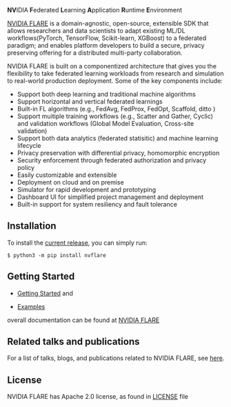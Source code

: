 **NV**IDIA **F**ederated **L**earning **A**pplication **R**untime **E**nvironment

[NVIDIA FLARE](https://nvflare.readthedocs.io/en/main/index.html) is a domain-agnostic, open-source, extensible SDK that 
allows researchers and data scientists to adapt existing ML/DL workflows(PyTorch, TensorFlow, Scikit-learn, XGBoost) 
to a federated paradigm; and enables platform developers to build a secure, privacy preserving offering 
for a distributed multi-party collaboration. 

NVIDIA FLARE is built on a componentized architecture that gives you the flexibility to take federated learning workloads 
from research and simulation to real-world production deployment. Some of the key components include:

* Support both deep learning and traditional machine algorithms
* Support horizontal and vertical federated learnings
* Built-in FL algorithms (e.g., FedAvg, FedProx, FedOpt, Scaffold, ditto )
* Support muitiple training workflows (e.g., Scatter and Gather, Cyclic) and validation workflows (Global Model Evaluation, Cross-site validation)
* Support both data analytics (federated statisitic) and machine learning lifecycle
* Privacy preservation with differential privacy, homomorphic encryption
* Security enforcement through federated authorization and privacy policy 
* Easily customizable and extensible
* Deployment on cloud and on premise 
* Simulator for rapid development and prototyping
* Dashboard UI for simplified project management and deployment
* Built-in support for system resiliency and fault tolerance 

## Installation
To install the [current release](https://pypi.org/project/nvflare/), you can simply run:
```
$ python3 -m pip install nvflare
```
## Getting Started

* [Getting Started](https://nvflare.readthedocs.io/en/main/getting_started.html) and
 
* [Examples](https://github.com/NVIDIA/NVFlare/tree/main/examples/)

overall documentation can be found at [NVIDIA FLARE](https://nvflare.readthedocs.io/en/main/index.html)

## Related talks and publications

For a list of talks, blogs, and publications related to NVIDIA FLARE, see [here](docs/publications_and_talks.md).

## License

NVIDIA FLARE has Apache 2.0 license, as found in [LICENSE](https://github.com/NVIDIA/NVFlare/blob/dev/LICENSE) file 
 

